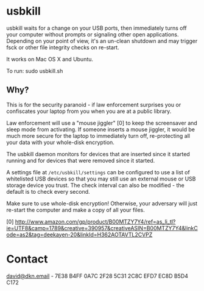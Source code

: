 # usbkill

usbkill waits for a change on your USB ports, then immediately turns off
your computer without prompts or signaling other open applications.
Depending on your point of view, it's an un-clean shutdown and may
trigger fsck or other file integrity checks on re-start.

It works on Mac OS X and Ubuntu.

To run: sudo usbkill.sh

## Why?
This is for the security paranoid - if law enforcement surprises you or
confiscates your laptop from you when you are at a public library.

Law enforcement will use a "mouse jiggler" [0] to keep the screensaver
and sleep mode from activating. If someone inserts a mouse jiggler, it
would be much more secure for the laptop to immediately turn off,
re-protecting all your data with your whole-disk encryption.

The usbkill daemon monitors for devices that are inserted since it
started running and for devices that were removed since it started.

A settings file at `/etc/usbkill/settings` can be configured to use a
list of whitelisted USB devices so that you may still use an external
mouse or USB storage device you trust. The check interval can also be
modified - the default is to check every second.

Make sure to use whole-disk encryption! Otherwise, your adversary will
just re-start the computer and make a copy of all your files.

[0] http://www.amazon.com/gp/product/B00MTZY7Y4/ref=as_li_tl?ie=UTF8&camp=1789&creative=390957&creativeASIN=B00MTZY7Y4&linkCode=as2&tag=deekayen-20&linkId=H362AOTAVTL2CVPZ

# Contact
david@dkn.email - 7E38 B4FF 0A7C 2F28 5C31  2C8C EFD7 EC8D B5D4 C172
